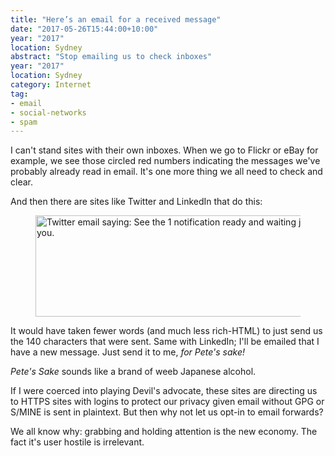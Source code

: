 ```yaml
---
title: "Here’s an email for a received message"
date: "2017-05-26T15:44:00+10:00"
year: "2017"
location: Sydney
abstract: "Stop emailing us to check inboxes"
year: "2017"
location: Sydney
category: Internet
tag:
- email
- social-networks
- spam
---
```

I can't stand sites with their own inboxes. When we go to Flickr or eBay for example, we see those circled red numbers indicating the messages we've probably already read in email. It's one more thing we all need to check and clear.

And then there are sites like Twitter and LinkedIn that do this:

<figure><img src="https://rubenerd.com/files/2017/twitter.notification@1x.png" alt="Twitter email saying: See the 1 notification ready and waiting just for you." style="width:500px; height:162px" srcset="https://rubenerd.com/files/2017/twitter.notification@1x.png 1x, https://rubenerd.com/files/2017/twitter.notification@2x.png 2x" /></figure>

It would have taken fewer words (and much less rich-HTML) to just send us the 140 characters that were sent. Same with LinkedIn; I'll be emailed that I have a new message. Just send it to me, *for Pete's sake!*

*Pete's Sake* sounds like a brand of weeb Japanese alcohol.

If I were coerced into playing Devil's advocate, these sites are directing us to HTTPS sites with logins to protect our privacy given email without GPG or S/MINE is sent in plaintext. But then why not let us opt-in to email forwards?

We all know why: grabbing and holding attention is the new economy. The fact it's user hostile is irrelevant.

